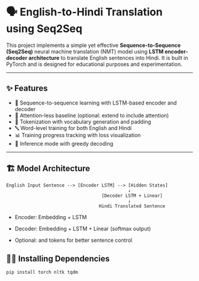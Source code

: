 # 🗣️ English-to-Hindi Translation using Seq2Seq

This project implements a simple yet effective **Sequence-to-Sequence (Seq2Seq)** neural machine translation (NMT) model using **LSTM encoder-decoder architecture** to translate English sentences into Hindi. It is built in PyTorch and is designed for educational purposes and experimentation.

---

## ✨ Features

- 🔁 Sequence-to-sequence learning with LSTM-based encoder and decoder
- 🧠 Attention-less baseline (optional: extend to include attention)
- 📝 Tokenization with vocabulary generation and padding
- 🔤 Word-level training for both English and Hindi
- 📊 Training progress tracking with loss visualization
- 💬 Inference mode with greedy decoding

---

## 🏗️ Model Architecture

```text
English Input Sentence --> [Encoder LSTM] --> [Hidden States]
                                              ↓
                                    [Decoder LSTM + Linear]
                                              ↓
                                   Hindi Translated Sentence

```

- Encoder: Embedding + LSTM

- Decoder: Embedding + LSTM + Linear (softmax output)

- Optional: <sos> and <eos> tokens for better sentence control

## 🧑‍💻 Installing Dependencies
```bash
pip install torch nltk tqdm
```
